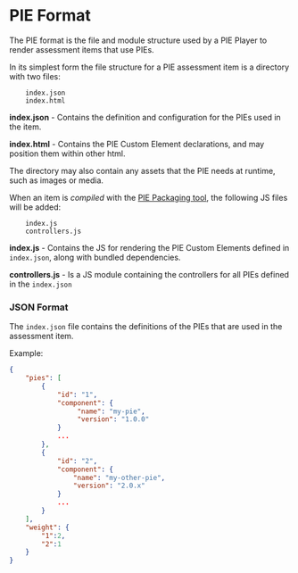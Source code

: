 # PIE Format

The PIE format is the file and module structure used by a PIE Player to render assessment items that use PIEs.

In its simplest form the file structure for a PIE assessment item is a directory with two files:

```
    index.json
    index.html
```


**index.json** - Contains the definition and configuration for the PIEs used in the item.

**index.html** - Contains the PIE Custom Element declarations, and may position them within other html.

The directory may also contain any assets that the PIE needs at runtime, such as images or media.


When an item is _compiled_ with the [PIE Packaging tool](packaging-tool.md), the following JS files will be added:

```
    index.js 
    controllers.js
```

**index.js** - Contains the JS for rendering the PIE Custom Elements defined in `index.json`, along with bundled dependencies.

**controllers.js** - Is a JS module containing the controllers for all PIEs defined in the `index.json`

### JSON Format 

The `index.json` file contains the definitions of the PIEs that are used in the assessment item.

Example:

```json
{
    "pies": [
        {
            "id": "1",
            "component": {
                 "name": "my-pie",
                 "version": "1.0.0"
            }
            ...
        },
        {
            "id": "2",
            "component": {
                "name": "my-other-pie",
                "version": "2.0.x"
            }
            ...
        }
    ],
    "weight": {
        "1":2,
        "2":1
    }
}
```
